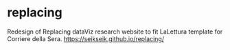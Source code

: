 # replacing
Redesign of Replacing dataViz research website to fit LaLettura template for Corriere della Sera.
https://seikseik.github.io/replacing/
